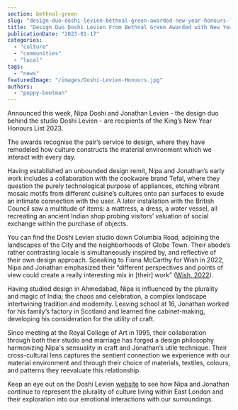 ```yaml
---
section: bethnal-green
slug: "design-duo-doshi-levien-bethnal-green-awarded-new-year-honours-list"
title: "Design Duo Doshi Levien From Bethnal Green Awarded with New Year Honours List"
publicationDate: "2023-01-17"
categories: 
  - "culture"
  - "communities"
  - "local"
tags: 
  - "news"
featuredImage: "/images/Doshi-Levien-Honours.jpg"
authors: 
  - "poppy-bootman"
---
```


Announced this week, Nipa Doshi and Jonathan Levien - the design duo behind the studio Doshi Levien - are recipients of the King’s New Year Honours List 2023.

The awards recognise the pair’s service to design, where they have remodeled how culture constructs the material environment which we interact with every day.

Having established an unbounded design remit, Nipa and Jonathan’s early work includes a collaboration with the cookware brand Tefal, where they question the purely technological purpose of appliances, etching vibrant mosaic motifs from different cuisine’s cultures onto pan surfaces to exude an intimate connection with the user. A later installation with the British Council saw a multitude of items: a mattress, a dress, a water vessel, all recreating an ancient Indian shop probing visitors’ valuation of social exchange within the purchase of objects.

You can find the Doshi Levien studio down Columbia Road, adjoining the landscapes of the City and the neighborhoods of Globe Town. Their abode’s rather contrasting locale is simultaneously inspired by, and reflective of their own design approach. Speaking to Fiona McCarthy for Wish in 2022, Nipa and Jonathan emphasized their “different perspectives and points of view could create a really interesting mix in \[their\] work” ([Wish, 2022](https://www.doshilevien.com/wp-content/uploads/DL-WISH-2.pdf)). 

Having studied design in Ahmedabad, Nipa is influenced by the plurality and magic of India; the chaos and celebration, a complex landscape intertwining tradition and modernity. Leaving school at 16, Jonathan worked for his family’s factory in Scotland and learned fine cabinet-making, developing his consideration for the utility of craft.

Since meeting at the Royal College of Art in 1995, their collaboration through both their studio and marriage has forged a design philosophy harmonizing Nipa's sensuality in craft and Jonathan’s utile technique. Their cross-cultural lens captures the sentient connection we experience with our material environment and through their choice of materials, textiles, colours, and patterns they reevaluate this relationship.

Keep an eye out on the Doshi Levien [website](https://www.doshilevien.com/) to see how Nipa and Jonathan continue to represent the plurality of culture living within East London and their exploration into our emotional interactions with our surroundings.
